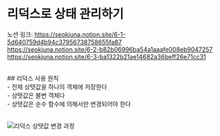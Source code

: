 # 리덕스로 상태 관리하기

노션 링크:
https://seokjuna.notion.site/6-1-5d640759d4b94c37956738758655fa87<br>
https://seokjuna.notion.site/6-2-b82b06996ba54a1aaafe008eb9047257<br>
https://seokjuna.notion.site/6-3-ba1322b21ae14682a36beff26e71cc31<br>

<br>
## 리덕스 사용 원칙<br>
- 전체 상탯값을 하나의 객체에 저장한다<br>
- 상탯값은 불변 객체다<br>
- 상탯값은 순수 함수에 의해서만 변경되어야 한다<br>
<br>

![리덕스 상탯값 변경 과정](https://user-images.githubusercontent.com/102382351/210492161-d00acea1-f0db-47bb-a9d8-812079a53cd2.png)
